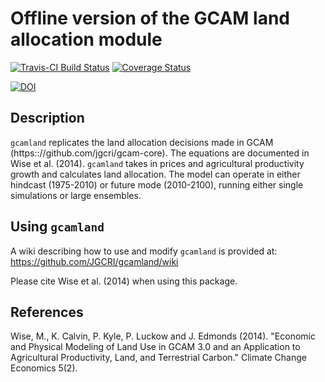 # Offline version of the GCAM land allocation module
[![Travis-CI Build Status](https://travis-ci.org/JGCRI/gcamland.svg?branch=master)](https://travis-ci.org/JGCRI/gcamland)
[![Coverage Status](https://img.shields.io/codecov/c/github/JGCRI/gcamland/master.svg)](https://codecov.io/github/JGCRI/gcamland?branch=master)

[![DOI](https://zenodo.org/badge/103271769.svg)](https://zenodo.org/badge/latestdoi/103271769)


## Description

`gcamland` replicates the land allocation decisions made in GCAM (https:://github.com/jgcri/gcam-core). The equations are documented in Wise et al. (2014). `gcamland` takes in prices and agricultural productivity growth and calculates land allocation. The model can operate in either hindcast (1975-2010) or future mode (2010-2100), running either single simulations or large ensembles.


## Using `gcamland`
A wiki describing how to use and modify `gcamland` is provided at: https://github.com/JGCRI/gcamland/wiki

Please cite Wise et al. (2014) when using this package.


## References
Wise, M., K. Calvin, P. Kyle, P. Luckow and J. Edmonds (2014). "Economic and Physical Modeling of Land Use in GCAM 3.0 and an Application to Agricultural Productivity, Land, and Terrestrial Carbon." Climate Change Economics 5(2).

